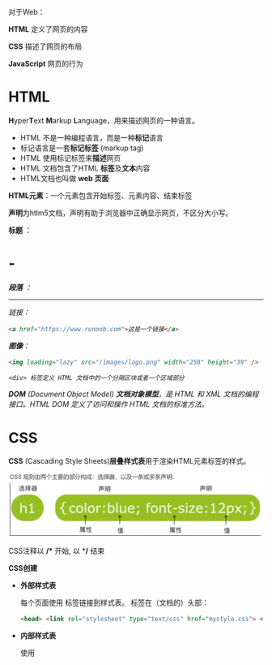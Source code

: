 对于Web：

**HTML** 定义了网页的内容

**CSS** 描述了网页的布局

**JavaScript** 网页的行为

# HTML

**H**yper**T**ext **M**arkup **L**anguage，用来描述网页的一种语言。

- HTML 不是一种编程语言，而是一种**标记**语言
- 标记语言是一套**标记标签** (markup tag)
- HTML 使用标记标签来**描述**网页
- HTML 文档包含了HTML **标签**及**文本**内容
- HTML文档也叫做 **web 页面**

**HTML元素**：一个元素包含开始标签、元素内容、结束标签

**<!DOCTYPE html> 声明**为htlm5文档，声明有助于浏览器中正确显示网页，不区分大小写。

**标题** ：<h1> - <h6> 

**段落** ：<p> 

<!-- hr创建水平线 -->

<hr>

链接：<a>

```html
<a href="https://www.runoob.com">这是一个链接</a>
```

**图像**：<img>

```html
<img loading="lazy" src="/images/logo.png" width="258" height="39" />
```

```
<div> 标签定义 HTML 文档中的一个分隔区块或者一个区域部分
```

**DOM** (Document Object Model) **文档对象模型**，是 HTML 和 XML 文档的编程接口。HTML DOM 定义了访问和操作 HTML 文档的标准方法。

# CSS

**CSS** (Cascading Style Sheets)**层叠样式表**用于渲染HTML元素标签的样式。

![image-20210225233024059](Vue.js.assets/image-20210225233024059.png)

CSS注释以 **/\*** 开始, 以 ***/** 结束

**CSS创建**

- **外部样式表**

  每个页面使用 <link> 标签链接到样式表。 <link> 标签在（文档的）头部：

  ```html
  <head> <link rel="stylesheet" type="text/css" href="mystyle.css"> </head>
  ```

- **内部样式表**

  使用 <style> 标签在文档头部定义内部样式表

  ```html
  <head> <style> hr {color:sienna;} p {margin-left:20px;} body {background-image:url("images/back40.gif");} </style> </head>
  ```

- **内联样式**

  慎用，类似内联函数，如当样式仅需要在一个元素上应用一次时使用内联样式，需要在相关的标签内使用样式（style）属性

  ```html
  <p style="color:sienna;margin-left:20px">这是一个段落。</p>
  ```
  
  **多重样式优先级**：**内联样式）Inline style > （内部样式）Internal style sheet >（外部样式）External style sheet > 浏览器默认样式**

# JavaScript

JavaScript 是 Web 的编程语言。所有现代的 HTML 页面都使用 JavaScript。

HTML 中的脚本必须位于 <script> 与 </script> 标签之间。脚本可被放置在 HTML 页面的 <body> 和 <head> 部分中。如使用外部文件，在 <script> 标签的 "src" 属性中设置该 .js 文件：

```html
<body> <script src="myScript.js"></script> </body> 
```

JavaScript 没有任何打印或者输出的函数。可以通过不同的方式来输出数据：

- 使用 **window.alert()** 弹出警告框。
- 使用 **document.write()** 方法将内容写到 HTML 文档中。
- 使用 **innerHTML** 写入到 HTML 元素。
- 使用 **console.log()** 写入到浏览器的控制台。

注释：单行//，多行/* */

# Vue.js

一套构建用户界面的渐进式JavaScript框架

## 安装

**1.独立版本**：官方下载，用 **<script>** 标签引入。

**2.使用CDN方法**：国内没有推荐

**3.NPM方法：**使用淘宝镜像及其命令cnpm。

```
# npm随node.js一起安装，查看版本
$ npm -v 
# 使用淘宝镜像
$ npm install -g cnpm --registry=https://registry.npm.taobao.org
```

**命令行工具**

```
# 全局安装 vue-cli
$ cnpm install --global vue-cli
# 创建一个基于 webpack 模板的新项目
$ vue init webpack myVueProject
```

这里出现错误：检查node、vue、webpack是否安装好。

因为webpack没有全局安装时，每次新建项目都需要重新安装webpack，否则报如下错误。

![image-20210226124111394](Vue.js.assets/image-20210226124111394-1614326846002.png)

全局安装webpack后仍出现此报错。使用，再次创建后成功

```
# 进入项目安装并运行
$ cd vuedemo
$ cnpm run dev
```

可打开本地浏览器，在IDE中打开该项目

### vscode插件

- Vetur      Vue开发工具
- Open in Browser    将html文件在浏览器中打开
- ESLint       javascript 语法检查
- Prettier - Code formatter      代码格式化
- htmlhint     html语法检查
- stylelint：css 语法检查

## 语法

> Vue.js 使用了**基于 HTML** 的模版语法，允许开发者声明式地将 DOM 绑定至底层 Vue 实例的数据。
>
> Vue.js 的核心是一个允许你采用简洁的模板语法来声明式的将数据渲染进 DOM 的系统。
>

个人通俗理解：html只能定义静态的显示内容，通过JavaScript可定义其行为，Vue.js作为一个JavaScript框架提供了更简便的方法，一些底层的基本代码不需要自己去实现，即不需要手动操作DOM，Vue提供了很多API实现动态的数据绑定。（暂且这样理解，不知道对不对，学习深入了再改吧。）

使用的过程就是定义MVVM（Model-View-ViewModel ）的过程。

```vue
<!--定义View-->
<div id="app">{{message}}</div>
<script src="js/bue.js"></script>
<script>
    // 定义model
    var example={message:"hello"}
    //实例化，即创建一个ViewModel
    new Vue{{
        el:'#app'
        data:example
    }}
</script>
```

**data**用于定义属性，实例的属性为message；可以添加**methods** 来定义函数

### 指令

是带v-前缀的特殊属性

**v-if、v-show、v-else、v-for**

**v-model**：用来在 input、select、textarea、checkbox、radio 等表单控件元素上**创建双向数据绑定**，根据表单上的值，自动更新绑定的元素的值。

**v-bind**：动态绑定html属性

```html
<!-- 完整语法 -->
<a v-bind:href="url"></a>
<!-- 缩写 -->
<a :href="url"></a>
```

理解：数据绑定常用**文本插值**：（用双大括号）

```html
<p>{{ message }}</p>
```

**v-html**输出html代码，例：<div v-html="message"></div>，html的属性不能用{{ }}，而是用v-bind指令来绑定。

**v-on**：监听DOM事件

```vue
<!-- 完整语法 -->
<a v-on:click="doSomething"></a>
<!-- 缩写 -->
<a @click="doSomething"></a>
```

**参数**：如`v-bind：href...`href为参数

**修饰符**：指出指令以某种特定方式进行绑定，如**.prevent** 修饰符告诉 **v-on** 指令对于触发的事件调用 **event.preventDefault()**：

**template**标签，HTML5提供的新标签，更加规范和语义化 ；可以把列表项放入template标签中，然后进行批量渲染，template标签内容设置了display：none属性，不可见。在Vue中主要用于分组的条件判断和列表（v-if、v-for）渲染（批量渲染？高效？）。

## 计算属性&监听属性

**computed**：当其依赖属性的值发生变化时，这个属性的值会自动更新，与之相关的DOM部分也会同步自动更新。

{{1+2+3}}，需要显示运算后的数据，当运算复杂时，在{{ }}里直接运算比较复杂和不清晰，这时候将计算的函数写在**computed**里，它会动态计算。当相关依赖数据没有变化时，computed 直接调用缓存的数据，提高程序性能。而使用 methods 函数总会重新调用执行。

**getter**与**setter**：默认提供getter，可以理解为一个是读，一个是写（重新设值）。

**watch**：响应数据的变化

## 样式绑定

用v-bind设置。

- v-bind：class设置一个对象，动态切换

- 内联样式

  ```html
  <div id="app">
      <div v-bind:style="{ color: activeColor, fontSize: fontSize + 'px' }">hello</div>  
  </div>
  ...
  等价于
  <div style="color: green; font-size: 30px;">hello</div>
  ```

## 事件处理

用v-on事件监听：

```html
<button v-on:click="counter += 1">Add 1</button>
```

通常事件复杂，v-on可以接收一个需要调用的方法名称：

```html
<button v-on:click="greet">Greet</button> </div>
```

除了直接绑定到一个方法，也可以用内联 JavaScript 语句。

**事件修饰符**：如event.preventDefault() 或 event.stopPropagation()。

```html
<!-- 阻止单击事件冒泡 -->
<a v-on:click.stop="doThis"></a>
```

**按键修饰符**：使用按键码不容易记，因此Vue为常用按键提供了别名：

```html
<input v-on:keyup.13="submit">
<input @keyup.enter="submit">
Vue.config.keyCodes.f1 = 112 //自定义别名
```

## 表单输入绑定

用 `v-model` 指令在表单 `<input>`、`<textarea>` 及 `<select>` 元素上创建双向数据绑定，不同的输入元素使用不同的 property 并抛出不同的事件：

- text 和 textarea 元素使用 `value` property 和 `input` 事件；
- checkbox 和 radio 使用 `checked` property 和 `change` 事件；
- select 字段将 `value` 作为 prop 并将 `change` 作为事件。

## 组件

组件是可复用的实例。个人通俗理解：看作一个函数，调用的时候用一个标签进行多次调用。

```html
注册全局组件：Vue.component(tagName, options)
调用：<tagName></tagName>
```

在实例中注册组件为局部组件，只能在该实例中使用。

**prop down，events up**

**prop** (property)：父组件向子组件单向（单向，防止子组件改变父组件或同级其它子组件）传递数据。基本用法：在子组件的Vue实例中定义该属性并把值设为目标属性的数组即可

子组件传数据给父组件需要**自定义事件**。
